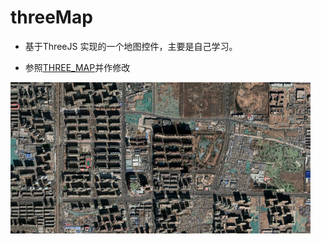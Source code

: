 # threeMap
- 基于ThreeJS 实现的一个地图控件，主要是自己学习。
 
- 参照[THREE_MAP](https://github.com/lyqandy/THREE_MAP)并作修改

![image](https://github.com/taiyuanhy/threeMap/raw/master/images/screen.png)
